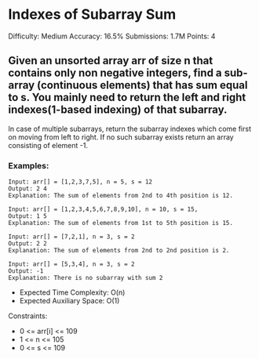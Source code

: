 # Indexes of Subarray Sum

Difficulty: Medium Accuracy: 16.5% Submissions: 1.7M Points: 4

## Given an unsorted array arr of size n that contains only non negative integers, find a sub-array (continuous elements) that has sum equal to s. You mainly need to return the left and right indexes(1-based indexing) of that subarray.

In case of multiple subarrays, return the subarray indexes which come first on moving from left to right. If no such subarray exists return an array consisting of element -1.

### Examples:
```
Input: arr[] = [1,2,3,7,5], n = 5, s = 12
Output: 2 4
Explanation: The sum of elements from 2nd to 4th position is 12.

Input: arr[] = [1,2,3,4,5,6,7,8,9,10], n = 10, s = 15,
Output: 1 5
Explanation: The sum of elements from 1st to 5th position is 15.

Input: arr[] = [7,2,1], n = 3, s = 2
Output: 2 2
Explanation: The sum of elements from 2nd to 2nd position is 2.

Input: arr[] = [5,3,4], n = 3, s = 2
Output: -1
Explanation: There is no subarray with sum 2
```
- Expected Time Complexity: O(n)
- Expected Auxiliary Space: O(1)

Constraints:

  - 0 <= arr[i] <= 109
  - 1 <= n <= 105
  - 0 <= s <= 109
